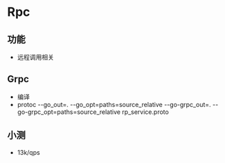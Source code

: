 # Rpc
## 功能
- 远程调用相关

## Grpc
- 编译
- protoc --go_out=. --go_opt=paths=source_relative  --go-grpc_out=. --go-grpc_opt=paths=source_relative rp_service.proto


## 小测
- 13k/qps